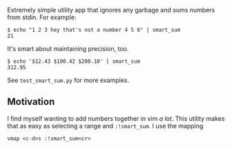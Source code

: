 Extremely simple utility app that ignores any garbage and sums numbers
from stdin. For example:

    $ echo "1 2 3 hey that's not a number 4 5 6" | smart_sum
    21

It's smart about maintaining precision, too.

    $ echo '$12.43 $100.42 $200.10' | smart_sum
    312.95

See `test_smart_sum.py` for more examples.

## Motivation

I find myself wanting to add numbers together in vim *a lot*. This utility
makes that as easy as selecting a range and `:!smart_sum`. I use the mapping

    vmap <c-d>s :!smart_sum<cr>